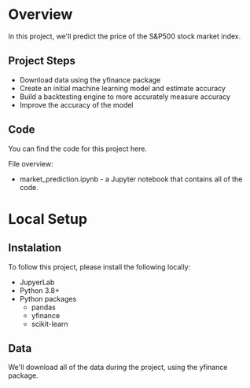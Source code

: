 # **Overview**
In this project, we'll predict the price of the S&P500 stock market index.

## **Project Steps**
- Download data using the yfinance package
- Create an initial machine learning model and estimate accuracy
- Build a backtesting engine to more accurately measure accuracy
- Improve the accuracy of the model

## **Code**

You can find the code for this project here.

File overview:

- market_prediction.ipynb - a Jupyter notebook that contains all of the code.

# **Local Setup**

## **Instalation**

To follow this project, please install the following locally:

- JupyerLab
- Python 3.8+
- Python packages
    - pandas
    - yfinance
    - scikit-learn

## **Data**
We'll download all of the data during the project, using the yfinance package.
